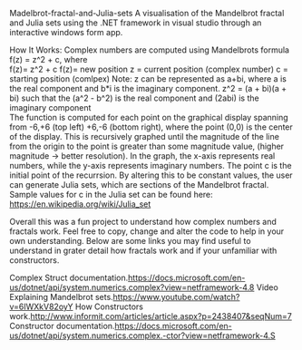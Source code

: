 
Madelbrot-fractal-and-Julia-sets
A visualisation of the Mandelbrot fractal and Julia sets using the .NET framework in visual studio through an interactive windows form app. 

How It Works: 
Complex numbers are computed using Mandelbrots formula f(z) = z^2 + c, where  
    f(z)= z^2 + c 
     f(z)= new position 
     z = current position (complex number)
     c = starting position (comlpex)
     Note: z can be represented as a+bi, where a is the real component and b*i is the imaginary component. 
     z^2 = (a + bi)(a + bi) such that the (a^2 - b^2) is the real component and (2abi) is the imaginary component  
The function is computed for each point on the graphical display spanning from -6,+6 (top left) +6,-6 (bottom right), where the point (0,0) is the center of the display. 
This is recursively graphed until the magnitude of the line from the origin to the point is greater than some magnitude value, (higher magnitude -> better resolution). 
In the graph, the x-axis represents real numbers, while the y-axis represents imaginary numbers. 
The point c is the initial point of the recurrsion. By altering this to be constant values, the user can generate Julia sets, which are sections of the Mandelbrot fractal. 
Sample values for c in the Julia set can be found here: https://en.wikipedia.org/wiki/Julia_set 

Overall this was a fun project to understand how complex numbers and fractals work. Feel free to copy, change and alter the code to help in your own understanding. Below are some links you may find useful to understand in grater detail how fractals work and if your unfamiliar with constructors. 

Complex Struct documentation.https://docs.microsoft.com/en-us/dotnet/api/system.numerics.complex?view=netframework-4.8
Video Explaining Mandelbrot sets.https://www.youtube.com/watch?v=6IWXkV82oyY
How Constructors work.http://www.informit.com/articles/article.aspx?p=2438407&seqNum=7
Constructor documentation.https://docs.microsoft.com/en-us/dotnet/api/system.numerics.complex.-ctor?view=netframework-4.S


